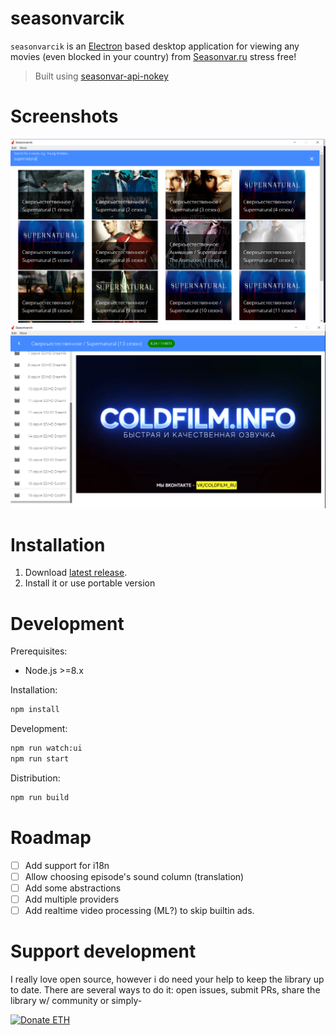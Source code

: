seasonvarcik
============

`seasonvarcik` is an [Electron](http://electron.atom.io) based desktop application for
viewing any movies (even blocked in your country) from [Seasonvar.ru](http://seasonvar.ru) stress free!

> Built using [seasonvar-api-nokey](https://github.com/AlexanderC/seasonvar-api)

# Screenshots

![Main View](screenshots/main-view.png)
![Player](screenshots/player.png)

# Installation

1. Download [latest release](https://github.com/AlexanderC/seasonvarcik/releases/latest).
2. Install it or use portable version

# Development

Prerequisites:

- Node.js >=8.x

Installation:

```bash
npm install
```

Development:

```bash
npm run watch:ui
npm run start
```

Distribution:

```bash
npm run build
```
# Roadmap

- [ ] Add support for i18n
- [ ] Allow choosing episode's sound column (translation)
- [ ] Add some abstractions
- [ ] Add multiple providers
- [ ] Add realtime video processing (ML?) to skip builtin ads.

# Support development

I really love open source, however i do need your help to
keep the library up to date. There are several ways to do it:
open issues, submit PRs, share the library w/ community or simply-

<a href="https://etherdonation.com/d?to=0x4a1eade6b3780b50582344c162a547d04e4e8e4a" target="_blank" title="Donate ETH"><img src="https://etherdonation.com/i/btn/donate-btn.png" alt="Donate ETH"/></a>